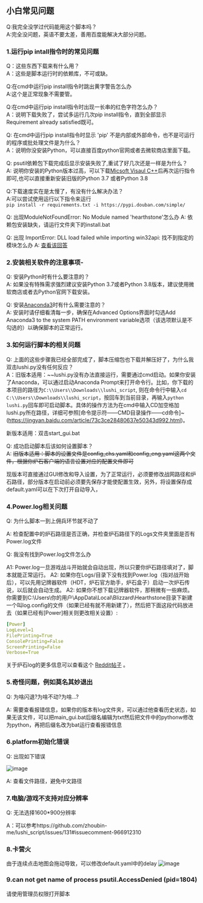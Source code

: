 ## 小白常见问题

Q:我完全没学过代码能用这个脚本吗？  
A:完全没问题，英语不要太差，善用百度能解决大部分问题。  


### 1.运行pip intall指令时的常见问题

Q：这些东西下载来有什么用？  
A：这些是脚本运行时的依赖库，不可或缺。  

Q:在cmd中运行pip install指令时跳出黄字警告怎么办  
A:这个是正常现象不需要管。  

Q:在cmd中运行pip install指令时出现一长串的红色字符怎么办？  
A：说明下载失败了，尝试多运行几次pip install指令，直到全部显示Requirement already satisfied既可。

Q: 在cmd中运行pip install指令时显示 'pip' 不是内部或外部命令，也不是可运行的程序或批处理文件是为什么？  
A：说明你没安装Python，可以直接百度python官网或者去微软商店里面下载。  

Q: psutil依赖包下载完成后显示安装失败了,重试了好几次还是一样是为什么？  
A: 说明你安装的Python版本过高，可以下载[Micsoft Visaul C++](https://download.visualstudio.microsoft.com/download/pr/d3cbdace-2bb8-4dc5-a326-2c1c0f1ad5ae/9B9DD72C27AB1DB081DE56BB7B73BEE9A00F60D14ED8E6FDE45DAB3E619B5F04/VC_redist.x64.exe)后再次运行指令即可,也可以直接重新安装旧版的Python 3.7 或者Python 3.8  

Q:下载速度实在是太慢了，有没有什么解决办法？  
A:可以尝试使用运行以下指令来运行  
```pip install -r requirements.txt -i https://pypi.douban.com/simple/```

Q: 出现ModuleNotFoundError: No Module named 'hearthstone'怎么办
A: 依赖包安装缺失，请运行文件夹下的install.bat

Q: 出现 ImportError: DLL load failed while importing win32api: 找不到指定的模块怎么办
A: [查看该回答](https://blog.csdn.net/qq_36834256/article/details/105870593)


### 2.安装相关软件的注意事项-
Q: 安装Python时有什么要注意的？  
A: 如果没有特殊需求强烈建议安装Python 3.7或者Python 3.8版本，建议使用微软商店或者去Python官网下载安装。  

Q: 安装[Anaconda3](https://www.anaconda.com/products/individual#windows)时有什么需要注意的？  
A: 安装时请仔细看清每一步，确保在Advanced Options界面时勾选Add Anaconda3 to the system PATH environment variable选项（该选项默认是不勾选的）以确保脚本的正常运行。  


### 3.如何运行脚本的相关问题
Q: 上面的这些步骤我已经全部完成了，脚本压缩包也下载并解压好了，为什么我双击lushi.py没有任何反应？  
A：旧版本适用：~~lushi.py没有办法直接运行，需要通过cmd启动。如果你安装了Anaconda，可以通过启动Anaconda Prompt来打开命令行。比如，你下载的本项目的路径为```C:\\Users\\Downloads\\lushi_script```,
则在命令行中输入```cd C:\\Users\\Downloads\\lushi_script```，按回车到当前目录，再输入```python lushi.py```回车即可启动脚本。具体的操作方法为在cmd中输入CD加空格加lushi.py所在路径，详细可参照[命令提示符——CMD目录操作——cd命令]~(https://jingyan.baidu.com/article/73c3ce28480637e50343d992.html)。 

新版本适用：双击start_gui.bat

Q: 成功启动脚本后该如何设置脚本？  
A: ~~旧版本适用：脚本的设置文件是config_chs.yaml和config_eng.yaml这两个文件，根据你炉石客户端的语言设置对应的配置文件即可~~

   现版本可直接通过GUI修改和导入设置，为了正常运行，必须要修改战网路径和炉石路径，部分版本在启动前必须要先保存才能使配置生效，另外，将设置保存成default.yaml可以在下次打开自动导入，

  

### 4.Power.log相关问题

Q: 为什么脚本一到上佣兵环节就不动了

A: 检查配置中的炉石路径是否正确，并检查炉石路径下的Logs文件夹里面是否有Power.log文件


Q: 我没有找到Power.log文件怎么办

A1: Power.log一旦游戏战斗开始就会自动出现，所以只要你炉石路径填对了，脚本就能正常运行。
A2: 如果你在Logs/目录下没有找到Power.log（指对战开始后），可以先用记牌器软件（HDT，炉石官方助手，炉石盒子）启动一次炉石传说，以后就会自动生成。
A2: 如果你不想下载记牌器软件，那稍微有一些麻烦。你需要到C:\Users\你的用户\AppData\Local\Blizzard\Hearthstone目录下新建一个叫log.config的文件（如果已经有就不用新建了），然后把下面这段代码放进去（如果已经有[Power]相关则更改相关设置）:
```yaml
[Power]
LogLevel=1
FilePrinting=True
ConsolePrinting=False
ScreenPrinting=False
Verbose=True
```

关于炉石log的更多信息可以查看这个 [Reddit帖子](https://www.reddit.com/r/hearthstone/comments/268fkk/simple_hearthstone_logging_see_your_complete_play/) 。


### 5.奇怪问题，例如莫名其妙退出
Q: 为啥闪退?为啥不动?为啥...?

A: 需要查看报错信息，如果你的版本有log文件夹，可以通过他查看历史状态，如果无该文件，可以把main_gui.bat后缀名编辑为txt然后把文件中的pythonw修改为python，再把后缀名改为bat运行查看报错信息

### 6.platform初始化错误
Q: 出现如下错误

![image](https://user-images.githubusercontent.com/46051884/141449319-11fddc54-546d-4742-bf39-e533ab9d652f.png)

A: 查看文件路径，避免中文路径

### 7.电脑/游戏不支持对应分辨率
Q: 无法选择1600*900分辨率

A：可以参考https://github.com/zhoubin-me/lushi_script/issues/131#issuecomment-966912310

### 8.卡营火
由于连续点击地图会拖动导致，可以修改default.yaml中的delay
![image](https://user-images.githubusercontent.com/46051884/142219998-f2626f5c-47c3-4550-a80d-86d65a367c77.png)


### 9.can not get name of process psutil.AccessDenied (pid=1804)

请使用管理员权限打开脚本